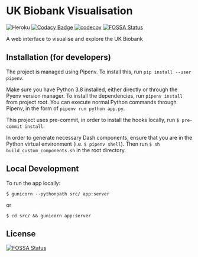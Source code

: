 # UK Biobank Visualisation
![Heroku](https://pyheroku-badge.herokuapp.com/?app=biobank-visualisation&style=flat)
[![Codacy Badge](https://app.codacy.com/project/badge/Grade/9cc1d9d60e4d409faa259833e7f1af26)](https://www.codacy.com?utm_source=github.com&amp;utm_medium=referral&amp;utm_content=rayanht/UK-Biobank-Visualisation&amp;utm_campaign=Badge_Grade)
[![codecov](https://codecov.io/gh/rayanht/UK-Biobank-Visualisation/branch/main/graph/badge.svg?token=L44KA5MU5N)](https://codecov.io/gh/rayanht/UK-Biobank-Visualisation)
[![FOSSA Status](https://app.fossa.com/api/projects/git%2Bgithub.com%2Frayanht%2FUK-Biobank-Visualisation.svg?type=shield)](https://app.fossa.com/projects/git%2Bgithub.com%2Frayanht%2FUK-Biobank-Visualisation?ref=badge_shield)

A web interface to visualise and explore the UK Biobank

## Installation (for developers)
The project is managed using Pipenv. To install this, run `pip install --user pipenv`.

Make sure you have Python 3.8 installed, either directly or through the Pyenv version manager. To install the dependencies, run `pipenv install` from project root. You can execute normal Python commands through Pipenv, in the form of `pipenv run python app.py`.

This project uses pre-commit, in order to install the hooks locally, run `$ pre-commit install`.

In order to generate necessary Dash components, ensure that you are in the Python virtual environment (i.e. `$ pipenv shell`). Then run `$ sh build_custom_components.sh` in the root directory.

## Local Development

To run the app locally:

`$ gunicorn --pythonpath src/ app:server`

or

`$ cd src/ && gunicorn app:server`


## License
[![FOSSA Status](https://app.fossa.com/api/projects/git%2Bgithub.com%2Frayanht%2FUK-Biobank-Visualisation.svg?type=large)](https://app.fossa.com/projects/git%2Bgithub.com%2Frayanht%2FUK-Biobank-Visualisation?ref=badge_large)